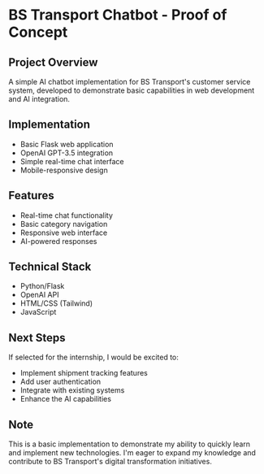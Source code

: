 # BS Transport Chatbot - Proof of Concept

## Project Overview
A simple AI chatbot implementation for BS Transport's customer service system, developed to demonstrate basic capabilities in web development and AI integration.

## Implementation
- Basic Flask web application
- OpenAI GPT-3.5 integration
- Simple real-time chat interface
- Mobile-responsive design

## Features
- Real-time chat functionality
- Basic category navigation
- Responsive web interface
- AI-powered responses

## Technical Stack
- Python/Flask
- OpenAI API
- HTML/CSS (Tailwind)
- JavaScript

## Next Steps
If selected for the internship, I would be excited to:
- Implement shipment tracking features
- Add user authentication
- Integrate with existing systems
- Enhance the AI capabilities

## Note
This is a basic implementation to demonstrate my ability to quickly learn and implement new technologies. I'm eager to expand my knowledge and contribute to BS Transport's digital transformation initiatives. 